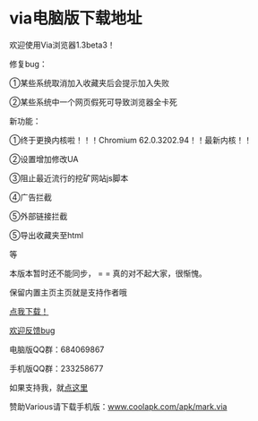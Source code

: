 # via电脑版下载地址

欢迎使用Via浏览器1.3beta3！

修复bug：

①某些系统取消加入收藏夹后会提示加入失败

②某些系统中一个网页假死可导致浏览器全卡死


新功能：

①终于更换内核啦！！！Chromium 62.0.3202.94！！最新内核！！

②设置增加修改UA

③阻止最近流行的挖矿网站js脚本

④广告拦截

⑤外部链接拦截

⑤导出收藏夹至html


等

本版本暂时还不能同步， = = 真的对不起大家，很惭愧。


保留内置主页主页就是支持作者哦

[点我下载！](https://pan.baidu.com/s/1mioXieG)

[欢迎反馈bug](https://github.com/dmlgzs/forum/issues/4)

电脑版QQ群：684069867

手机版QQ群：233258677

如果支持我，就[点这里](https://github.com/dmlgzs/forum/blob/master/支持作者几种方法.md)

赞助Various请下载手机版：www.coolapk.com/apk/mark.via
